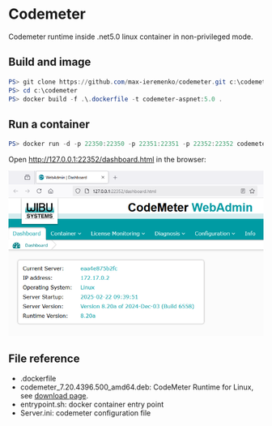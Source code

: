 # Codemeter

Codemeter runtime inside .net5.0 linux container in non-privileged mode.

## Build and image

```powershell
PS> git clone https://github.com/max-ieremenko/codemeter.git c:\codemeter
PS> cd c:\codemeter
PS> docker build -f .\.dockerfile -t codemeter-aspnet:5.0 .
```

## Run a container

```powershell
PS> docker run -d -p 22350:22350 -p 22351:22351 -p 22352:22352 codemeter-aspnet:5.0
```

Open http://127.0.0.1:22352/dashboard.html in the browser:

![img](https://github.com/max-ieremenko/codemeter/blob/main/docs/http-web-admin.png)

## File reference

* .dockerfile
* codemeter_7.20.4396.500_amd64.deb: CodeMeter Runtime for Linux, see [download page](https://www.wibu.com/support/user/user-software.html).
* entrypoint.sh: docker container entry point
* Server.ini: codemeter configuration file